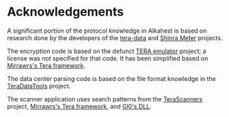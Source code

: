 # Acknowledgements

A significant portion of the protocol knowledge in Alkahest is based on research
done by the developers of the
[tera-data](https://github.com/tera-toolbox/tera-data) and
[Shinra Meter](https://github.com/neowutran/ShinraMeter) projects.

The encryption code is based on the defunct
[TERA emulator](https://github.com/iceblade112/TeraEmulator) project; a license
was not specified for that code. It has been simplified based on
[Mirrawrs's Tera framework](https://github.com/Mirrawrs/Tera).

The data center parsing code is based on the file format knowledge in the
[TeraDataTools](https://github.com/gothos-folly/TeraDataTools) project.

The scanner application uses search patterns from the
[TeraScanners](https://github.com/meishuu/TeraScanners) project,
[Mirrawrs's Tera framework](https://github.com/Mirrawrs/Tera), and
[Gl0's DLL](https://github.com/neowutran/TeraDpsMeterData/blob/master/copypaste-tuto/Gl0-dll.txt).

